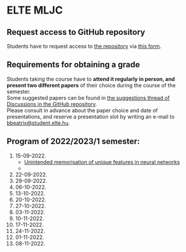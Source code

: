 # ELTE MLJC

## Request access to GitHub repository
Students have to request access to [the repository](https://github.com/csabaiBio/elte_ml_journal_club) via [this form](https://forms.gle/2oJtnUBJ8gReymuU8). 

## Requirements for obtaining a grade  
Students taking the course have to **attend it regularly in person, and present two different papers** of their choice during the course of the semester. <br>
Some suggested papers can be found in [the suggestions thread of Discussions in the GitHub repository](https://github.com/csabaiBio/elte_ml_journal_club/discussions/95). <br>
Please consult in advance about the paper choice and date of presentations, and reserve a presentation slot by writing an e-mail to bbeatrix@student.elte.hu. <br>

## Program of 2022/2023/1 semester:
1. 15-09-2022.<br>
   - [Unintended memorisation of unique features in
neural networks](https://arxiv.org/abs/2205.10079)<br>
   - <br>  
2. 22-09-2022. <br>
3. 29-09-2022. <br>  
4. 06-10-2022. <br>  
5. 13-10-2022. <br> 
6. 20-10-2022. <br> 
7. 27-10-2022. <br> 
8. 03-11-2022. <br> 
9. 10-11-2022. <br> 
10. 17-11-2022. <br>  
11. 24-11-2022. <br>
12. 01-11-2022. <br> 
13. 08-11-2022. <br>
